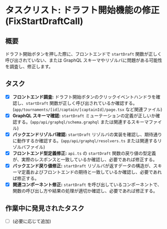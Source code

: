 # タスクリスト: ドラフト開始機能の修正 (FixStartDraftCall)

## 概要

ドラフト開始ボタンを押した際に、フロントエンドで `startDraft` 関数が正しく呼び出されていない、または GraphQL スキーマやリゾルバに問題がある可能性を調査し、修正します。

## タスク

- [x] **フロントエンド調査:** ドラフト開始ボタンのクリックイベントハンドラを確認し、`startDraft` 関数が正しく呼び出されているか確認する。(`app/tournaments/[id]/captain/[captainId]/page.tsx` など関連ファイル)
- [x] **GraphQL スキーマ確認:** `startDraft` ミューテーションの定義が正しいか確認する。(`app/api/graphql/schema.graphql` または関連するスキーマファイル)
- [x] **バックエンドリゾルバ確認:** `startDraft` リゾルバの実装を確認し、期待通りに動作するか確認する。(`app/api/graphql/resolvers.ts` または関連するリゾルバファイル)
- [x] **フロントエンド型定義修正:** `api.ts` の `startDraft` 関数の戻り値の型定義が、実際のレスポンスと一致しているか確認し、必要であれば修正する。
- [x] **バックエンド戻り値修正:** `startDraft` リゾルバが返すデータの構造が、スキーマ定義およびフロントエンドの期待と一致しているか確認し、必要であれば修正する。
- [x] **関連コンポーネント修正:** `startDraft` を呼び出しているコンポーネントで、関数の呼び出し方や結果の処理が適切か確認し、必要であれば修正する。

## 作業中に発見されたタスク

- [ ] (必要に応じて追加)

